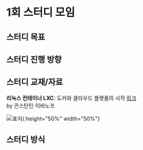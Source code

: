 # 1회 스터디 모임

## 스터디 목표

## 스터디 진행 방향

## 스터디 교재/자료

__리눅스 컨테이너 LXC__: 도커와 클라우드 플랫폼의 시작 [링크](http://www.yes24.com/24/goods/56023087)  
by 콘스탄틴 이바노프

![표지](http://image.yes24.com/momo/TopCate1691/MidCate005/169047760(1).jpg){:height="50%" width="50%"}

## 스터디 방식
